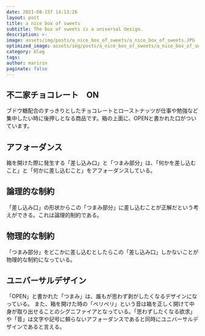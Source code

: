 ```yaml
---
date: 2021-08-15T 14:13:26
layout: post
title: a nice box of sweets
subtitle: The box of sweets is a universal design.
description: >-
image: assets/img/posts/a_nice_box_of_sweets/a_nice_box_of_sweets.JPG
optimized_image: assets/img/posts/a_nice_box_of_sweets/a_nice_box_of_sweets_resized_thumbnail.JPG
category: blog
tags: 
author: maririn
paginate: false
---
```


## 不二家チョコレート　ON

ブドウ糖配合のすっきりとしたチョコレートとローストナッツが仕事や勉強など集中したい時に後押しとなる商品です。箱の上面に、OPENと書かれた口がついています。

## アフォーダンス

箱を開けた際に発生する「差し込み口」と「つまみ部分」は、「何かを差し込むこと」と「何かに差し込むこと」をアフォーダンスしている。

## 論理的な制約

「差し込み口」の形状からこの「つまみ部分」に差し込むことが正解だという考えができる。これは論理的制約である。

## 物理的な制約

「つまみ部分」をどこかに差し込むとしたらこの「差し込み口」しかないことが物理的な制約になっている。

## ユニバーサルデザイン

「OPEN」と書かれた「つまみ」は、誰もが思わず剥がしたくなるデザインになっている。
また、箱を開けた時の「ペリペリ」という音は箱を正しく開けて中身が取り出せることのシグニファイアとなっている。「思わずしたくなる欲求」や「音」は文字や記号に頼らないアフォーダンスであると同時にユニバーサルデザインであると言える。